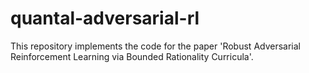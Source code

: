 # quantal-adversarial-rl
This repository implements the code for the paper 'Robust Adversarial Reinforcement Learning via Bounded Rationality Curricula'.
